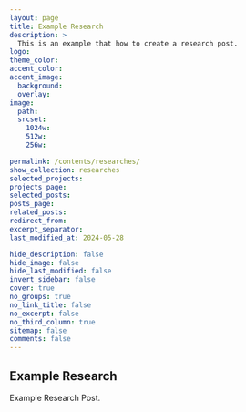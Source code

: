 ```yaml
---
layout: page
title: Example Research
description: >
  This is an example that how to create a research post.
logo:
theme_color:
accent_color:
accent_image:
  background:
  overlay:
image:
  path:
  srcset:
    1024w:
    512w:
    256w:

permalink: /contents/researches/
show_collection: researches
selected_projects:
projects_page:
selected_posts:
posts_page:
related_posts:
redirect_from:
excerpt_separator:
last_modified_at: 2024-05-28

hide_description: false
hide_image: false
hide_last_modified: false
invert_sidebar: false
cover: true
no_groups: true
no_link_title: false
no_excerpt: false
no_third_column: true
sitemap: false
comments: false
---
```


## Example Research

Example Research Post.
